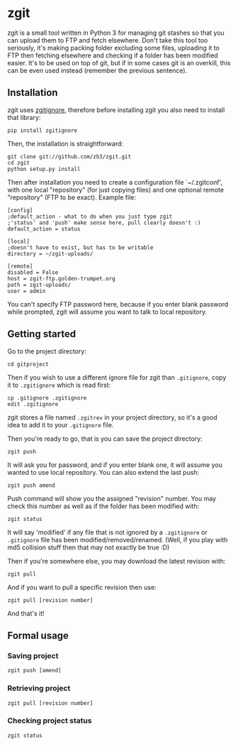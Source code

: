zgit
====

zgit is a small tool written in Python 3 for managing git stashes so that you can upload them to FTP and fetch elsewhere.
Don't take this tool too seriously, it's making packing folder excluding some files, uploading it to FTP then fetching elsewhere and checking if a folder has been modified easier. 
It's to be used on top of git, but if in some cases git is an overkill, this can be even used instead (remember the previous sentence).


Installation
------------
zgit uses [zgitignore](https://github.com/zb3/zgitignore), therefore before installing zgit you also need to install that library:

    pip install zgitignore

Then, the installation is straightforward:

    git clone git://github.com/zb3/zgit.git
    cd zgit
    python setup.py install

Then after installation you need to create a configuration file `~/.zgitconf', with one local "repository" (for just copying files) and one optional remote "repository" (FTP to be exact). Example file:

    [config]
    ;default_action - what to do when you just type zgit
    ;'status' and 'push' make sense here, pull clearly doesn't :)
    default_action = status

    [local]
    ;doesn't have to exist, but has to be writable
    directory = ~/zgit-uploads/

    [remote]
    disabled = False
    host = zgit-ftp.golden-trumpet.org
    path = zgit-uploads/
    user = admin

You can't specify FTP password here, because if you enter blank password while prompted, zgit will assume you want to talk to local repository.

Getting started
---------------

Go to the project directory:

    cd gitproject

Then if you wish to use a different ignore file for zgit than `.gitignore`, copy it to `.zgitignore` which is read first:

    cp .gitignore .zgitignore
    edit .zgitignore

zgit stores a file named `.zgitrev` in your project directory, so it's a good idea to add it to your `.gitignore` file.

Then you're ready to go, that is you can save the project directory:

    zgit push

It will ask you for password, and if you enter blank one, it will assume you wanted to use local repository.
You can also extend the last push:

    zgit push amend

Push command will show you the assigned "revision" number.
You may check this number as well as if the folder has been modified with:

    zgit status

It will say 'modified' if any file that is not ignored by a `.zgitignore` or `.gitignore` file has been modified/removed/renamed.
(Well, if you play with md5 collision stuff then that may not exactly be true :D)

Then if you're somewhere else, you may download the latest revision with:

    zgit pull

And if you want to pull a specific revision then use:

    zgit pull [revision number]

And that's it!

Formal usage
------------

### Saving project

    zgit push [amend]

### Retrieving project

    zgit pull [revision number]

### Checking project status

    zgit status


